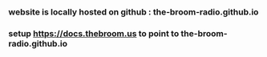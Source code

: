 ### website is locally hosted on github : the-broom-radio.github.io
### setup https://docs.thebroom.us to point to the-broom-radio.github.io

